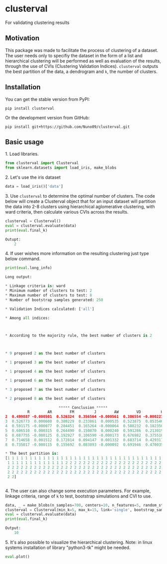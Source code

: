 # clusterval

For validating clustering results

## Motivation

This package was made to facilitate the process of clustering of a dataset. The user needs only to specifiy the dataset
in the form of a list and hierarchical clustering will be performed as well as evaluation of the results, through the 
use of CVIs (Clustering Validation Indices). `clusterval` outputs the best partition of the data, a dendrogram and `k`,
the number of clusters. 


## Installation

You can get the stable version from PyPI:

```
pip install clusterval
```

Or the development version from GitHub:

```
pip install git+https://github.com/Nuno09/clusterval.git
```

## Basic usage

<span>1.</span> Load libraries.

```python
from clusterval import Clusterval
from sklearn.datasets import load_iris, make_blobs

```
<span>2.</span> Let's use the iris dataset

```python
data = load_iris()['data']
```

<span>3.</span> Use `clusterval` to determine the optimal number of clusters. The code below will create a Clusterval 
object that for an input dataset will partition the data 
into 2-8 clusters using hierarchical aglomerative clustering, with ward criteria, then calculate various CVIs across the 
results.

```python
clusterval = Clusterval()
eval = clusterval.evaluate(data)
print(eval.final_k)

Outupt:
    2

```
<span>4.</span> If user wishes more information on the resulting clustering just type below command. 
```python
print(eval.long_info)

Long output:

* Linkage criteria is: ward
* Minimum number of clusters to test: 2
* Maximum number of clusters to test: 8
* Number of bootstrap samples generated: 250

* Validation Indices calculated: ['all']

* Among all indices: 



* According to the majority rule, the best number of clusters is 2



* 9 proposed 2 as the best number of clusters 

* 1 proposed 3 as the best number of clusters 

* 1 proposed 4 as the best number of clusters 

* 1 proposed 6 as the best number of clusters 

* 3 proposed 7 as the best number of clusters 

* 2 proposed 8 as the best number of clusters 

                        ***** Conclusion *****                  
          R        AR        FM         J        AW        VD         H        H'         F        VI        MS      CVNN           XB       S_Dbw         DB         S          SD
2  0.499887 -0.000501  0.526324  0.356564 -0.000561  0.386554 -0.000227 -0.000504  0.525636  1.894603  1.954966  1.000000  5.080366e+02    1.897584   48.132701  0.718247  134.967568
3  0.526773  0.000608  0.380229  0.233861  0.000535  0.523875  0.053546  0.000612  0.378990  2.844118  1.921184  0.302994  9.241778e+03    6.908961  253.595738  0.571105   72.912823
4  0.591175 -0.000077  0.284451  0.165264 -0.000064  0.588232  0.182350 -0.000077  0.283545  3.633834  1.766034  0.248039  4.697564e+04   10.728314  394.716423  0.461579  147.191587
5  0.606510  0.000315  0.264490  0.150870  0.000240  0.591286  0.213019  0.000328  0.262078  3.859444  1.819040  0.255457  9.814790e+04   28.080596  460.129162  0.438943  117.491911
6  0.687755 -0.000125  0.192927  0.106590 -0.000173  0.676982  0.375510 -0.000123  0.192562  4.468536  1.631676  0.279451  9.814790e+04   40.387317  236.150343  0.367344  117.080171
7  0.714658  0.001512  0.172814  0.094147  0.001332  0.683714  0.429317  0.001527  0.172012  4.667950  1.648638  0.458824  3.653942e+05   41.579133  462.896728  0.339015  426.822086
8  0.735017 -0.000115  0.155692  0.083893 -0.000092  0.691946  0.470035 -0.000117  0.154729  4.819567  1.648585  1.032990  1.320844e+06  136.399093  360.873310  0.372359  477.025711

* The best partition is:
[1 1 1 1 1 1 1 1 1 1 1 1 1 1 1 1 1 1 1 1 1 1 1 1 1 1 1 1 1 1 1 1 1 1 1 1 1
 1 1 1 1 1 1 1 1 1 1 1 1 1 2 2 2 2 2 2 2 2 2 2 2 2 2 2 2 2 2 2 2 2 2 2 2 2
 2 2 2 2 2 2 2 2 2 2 2 2 2 2 2 2 2 2 2 2 2 2 2 2 2 2 2 2 2 2 2 2 2 2 2 2 2
 2 2 2 2 2 2 2 2 2 2 2 2 2 2 2 2 2 2 2 2 2 2 2 2 2 2 2 2 2 2 2 2 2 2 2 2 2
 2 2]



```
<span>4.</span> The user can also change some execution parameters. For example, linkage criteria, range of `k` to test,
bootstrap simulations and CVI to use.

```python
data, _ = make_blobs(n_samples=700, centers=10, n_features=5, random_state=0)
clusterval = Clusterval(min_k=5, max_k=15, link='single', bootstrap_samples=200, index='CVNN')
eval = clusterval.evaluate(data)
print(eval.final_k)

Output:
    10

```
<span>5.</span> It's also possible to visualize the hierarchical clustering.
Note: in linux systems installation of library "python3-tk" might be needed.

```python
eval.plot()

```



